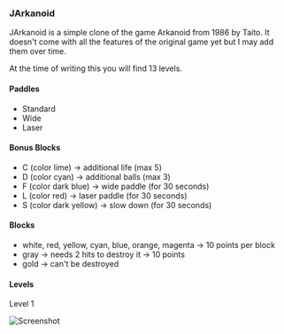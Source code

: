 ### JArkanoid

JArkanoid is a simple clone of the game Arkanoid from 1986 by Taito.
It doesn't come with all the features of the original game yet but I may add them over time.

At the time of writing this you will find 13 levels.

#### Paddles
- Standard
- Wide
- Laser

#### Bonus Blocks
- C (color lime)        -> additional life (max 5)
- D (color cyan)        -> additional balls (max 3)
- F (color dark blue)   -> wide paddle (for 30 seconds)
- L (color red)         -> laser paddle (for 30 seconds)
- S (color dark yellow) -> slow down (for 30 seconds)

#### Blocks
- white, red, yellow, cyan, blue, orange, magenta -> 10 points per block
- gray -> needs 2 hits to destroy it              -> 10 points
- gold -> can't be destroyed

#### Levels

Level 1

![Screenshot](https://i.ibb.co/Hpj2DZN/JArkanoid.png)